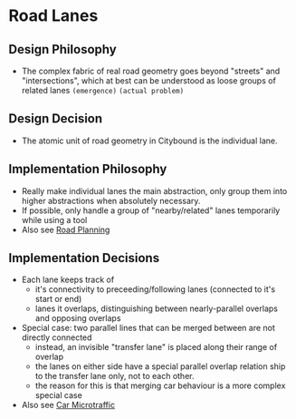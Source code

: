 # Road Lanes

## Design Philosophy

* The complex fabric of real road geometry goes beyond "streets" and "intersections", which at best can be understood as loose groups of related lanes `(emergence)` `(actual problem)`

## Design Decision

* The atomic unit of road geometry in Citybound is the individual lane.

## Implementation Philosophy

* Really make individual lanes the main abstraction, only group them into higher abstractions when absolutely necessary.
* If possible, only handle a group of "nearby/related" lanes temporarily while using a tool
* Also see [Road Planning](../planning/README.md)

## Implementation Decisions

* Each lane keeps track of
   * it's connectivity to preceeding/following lanes (connected to it's start or end)
   * lanes it overlaps, distinguishing between nearly-parallel overlaps and opposing overlaps
* Special case: two parallel lines that can be merged between are not directly connected
   * instead, an invisible "transfer lane" is placed along their range of overlap
   * the lanes on either side have a special parallel overlap relation ship to the transfer lane only, not to each other.
   * the reason for this is that merging car behaviour is a more complex special case
* Also see [Car Microtraffic](../microtraffic/README.md)
